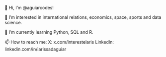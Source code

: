 👋 Hi, I’m @aguiarcodes!

👀 I’m interested in international relations, economics, space, sports and data science.

🌱 I’m currently learning Python, SQL and R.

📫 How to reach me:
    X: x.com/interestelaris
    LinkedIn: linkedin.com/in/larissadaguiar

<!---
aguiarcodes/aguiarcodes is a ✨ special ✨ repository because its `README.md` (this file) appears on your GitHub profile.
You can click the Preview link to take a look at your changes.
--->
